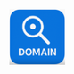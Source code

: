 <img src="https://raw.githubusercontent.com/xushiv12/12.xushiv12.github.io/refs/heads/main/docs/%E5%B1%8F%E5%B9%95%E6%88%AA%E5%9B%BE%202025-06-05%20191503.png" width="100px" height="100px">
